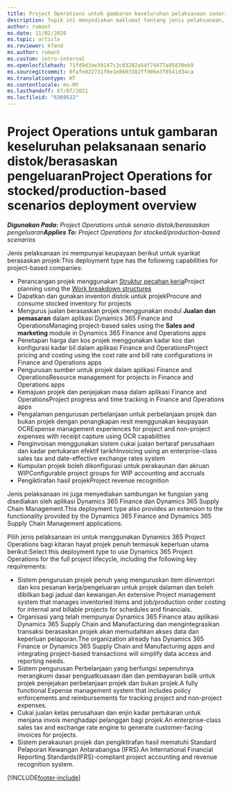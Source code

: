 ```yaml
---
title: Project Operations untuk gambaran keseluruhan pelaksanaan senario distok/berasaskan pengeluaran
description: Topik ini menyediakan maklumat tentang jenis pelaksanaan, Project Operations untuk senario distok/berasaskan pengeluaran.
author: rumant
ms.date: 11/02/2020
ms.topic: article
ms.reviewer: kfend
ms.author: rumant
ms.custom: intro-internal
ms.openlocfilehash: 71fd9d3ae30147c3c03202a54f74477a95838eb9
ms.sourcegitcommit: 0fafe022731f0e1e8693382ff906e3f8541d34ca
ms.translationtype: HT
ms.contentlocale: ms-MY
ms.lasthandoff: 07/07/2021
ms.locfileid: "6369522"
---
```

# <a name="project-operations-for-stockedproduction-based-scenarios-deployment-overview"></a><span data-ttu-id="d87b3-103">Project Operations untuk gambaran keseluruhan pelaksanaan senario distok/berasaskan pengeluaran</span><span class="sxs-lookup"><span data-stu-id="d87b3-103">Project Operations for stocked/production-based scenarios deployment overview</span></span>

<span data-ttu-id="d87b3-104">_**Digunakan Pada:** Project Operations untuk senario distok/berasaskan pengeluaran_</span><span class="sxs-lookup"><span data-stu-id="d87b3-104">_**Applies To:** Project Operations for stocked/production-based scenarios_</span></span>


<span data-ttu-id="d87b3-105">Jenis pelaksanaan ini mempunyai keupayaan berikut untuk syarikat berasaskan projek:</span><span class="sxs-lookup"><span data-stu-id="d87b3-105">This deployment type has the following capabilities for project-based companies:</span></span>

- <span data-ttu-id="d87b3-106">Perancangan projek menggunakan [Struktur pecahan kerja](work-breakdown-structures.md)</span><span class="sxs-lookup"><span data-stu-id="d87b3-106">Project planning using the [Work breakdown structures](work-breakdown-structures.md)</span></span>
- <span data-ttu-id="d87b3-107">Dapatkan dan gunakan inventori distok untuk projek</span><span class="sxs-lookup"><span data-stu-id="d87b3-107">Procure and consume stocked inventory for projects</span></span>
- <span data-ttu-id="d87b3-108">Mengurus jualan berasaskan projek menggunakan modul **Jualan dan pemasaran** dalam aplikasi Dynamics 365 Finance and Operations</span><span class="sxs-lookup"><span data-stu-id="d87b3-108">Managing project-based sales using the **Sales and marketing** module in Dynamics 365 Finance and Operations apps</span></span>
- <span data-ttu-id="d87b3-109">Penetapan harga dan kos projek menggunakan kadar kos dan konfigurasi kadar bil dalam aplikasi Finance and Operations</span><span class="sxs-lookup"><span data-stu-id="d87b3-109">Project pricing and costing using the cost rate and bill rate configurations in Finance and Operations apps</span></span>
- <span data-ttu-id="d87b3-110">Pengurusan sumber untuk projek dalam aplikasi Finance and Operations</span><span class="sxs-lookup"><span data-stu-id="d87b3-110">Resource management for projects in Finance and Operations apps</span></span>
- <span data-ttu-id="d87b3-111">Kemajuan projek dan penjejakan masa dalam aplikasi Finance and Operations</span><span class="sxs-lookup"><span data-stu-id="d87b3-111">Project progress and time tracking in Finance and Operations apps</span></span>
- <span data-ttu-id="d87b3-112">Pengalaman pengurusan perbelanjaan untuk perbelanjaan projek dan bukan projek dengan penangkapan resit menggunakan keupayaan OCR</span><span class="sxs-lookup"><span data-stu-id="d87b3-112">Expense management experiences for project and non-project expenses with receipt capture using OCR capabilities</span></span>
- <span data-ttu-id="d87b3-113">Penginvoisan menggunakan sistem cukai jualan bertaraf perusahaan dan kadar pertukaran efektif tarikh</span><span class="sxs-lookup"><span data-stu-id="d87b3-113">Invoicing using an enterprise-class sales tax and date-effective exchange rates system</span></span>
- <span data-ttu-id="d87b3-114">Kumpulan projek boleh dikonfigurasi untuk perakaunan dan akruan WIP</span><span class="sxs-lookup"><span data-stu-id="d87b3-114">Configurable project groups for WIP accounting and accruals</span></span>
- <span data-ttu-id="d87b3-115">Pengiktirafan hasil projek</span><span class="sxs-lookup"><span data-stu-id="d87b3-115">Project revenue recognition</span></span>

<span data-ttu-id="d87b3-116">Jenis pelaksanaan ini juga menyediakan sambungan ke fungsian yang disediakan oleh aplikasi Dynamics 365 Finance dan Dynamics 365 Supply Chain Management.</span><span class="sxs-lookup"><span data-stu-id="d87b3-116">This deployment type also provides an extension to the functionality provided by the Dynamics 365 Finance and Dynamics 365 Supply Chain Management applications.</span></span>

<span data-ttu-id="d87b3-117">Pilih jenis pelaksanaan ini untuk menggunakan Dynamics 365 Project Operations bagi kitaran hayat projek penuh termasuk keperluan utama berikut:</span><span class="sxs-lookup"><span data-stu-id="d87b3-117">Select this deployment type to use Dynamics 365 Project Operations for the full project lifecycle, including the following key requirements:</span></span>

- <span data-ttu-id="d87b3-118">Sistem pengurusan projek penuh yang menguruskan item diinventori dan kos pesanan kerja/pengeluaran untuk projek dalaman dan boleh dibilkan bagi jadual dan kewangan.</span><span class="sxs-lookup"><span data-stu-id="d87b3-118">An extensive Project management system that manages inventoried items and job/production order costing for internal and billable projects for schedules and financials.</span></span>
- <span data-ttu-id="d87b3-119">Organisasi yang telah mempunyai Dynamics 365 Finance atau aplikasi Dynamics 365 Supply Chain and Manufacturing dan mengintegrasikan transaksi berasaskan projek akan memudahkan akses data dan keperluan pelaporan.</span><span class="sxs-lookup"><span data-stu-id="d87b3-119">The organization already has Dynamics 365 Finance or Dynamics 365 Supply Chain and Manufacturing apps and integrating project-based transactions will simplify data access and reporting needs.</span></span>
- <span data-ttu-id="d87b3-120">Sistem pengurusan Perbelanjaan yang berfungsi sepenuhnya merangkumi dasar penguatkuasaan dan dan pembayaran balik untuk projek penjejakan perbelanjaan projek dan bukan projek.</span><span class="sxs-lookup"><span data-stu-id="d87b3-120">A fully functional Expense management system that includes policy enforcements and reimbursements for tracking project and non-project expenses.</span></span>
- <span data-ttu-id="d87b3-121">Cukai jualan kelas perusahaan dan enjin kadar pertukaran untuk menjana invois menghadapi pelanggan bagi projek.</span><span class="sxs-lookup"><span data-stu-id="d87b3-121">An enterprise-class sales tax and exchange rate engine to generate customer-facing invoices for projects.</span></span>
- <span data-ttu-id="d87b3-122">Sistem perakaunan projek dan pengiktirafan hasil mematuhi Standard Pelaporan Kewangan Antarabangsa (IFRS).</span><span class="sxs-lookup"><span data-stu-id="d87b3-122">An International Financial Reporting Standards(IFRS)-compliant project accounting and revenue recognition system.</span></span>



[!INCLUDE[footer-include](../includes/footer-banner.md)]